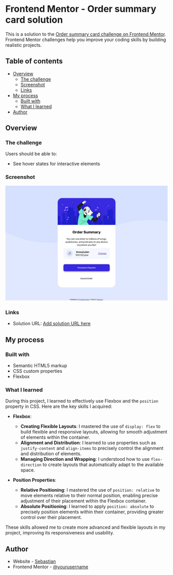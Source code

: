 # Frontend Mentor - Order summary card solution

This is a solution to the [Order summary card challenge on Frontend Mentor](https://www.frontendmentor.io/challenges/order-summary-component-QlPmajDUj). Frontend Mentor challenges help you improve your coding skills by building realistic projects.

## Table of contents

- [Overview](#overview)
  - [The challenge](#the-challenge)
  - [Screenshot](#screenshot)
  - [Links](#links)
- [My process](#my-process)
  - [Built with](#built-with)
  - [What I learned](#what-i-learned)
- [Author](#author)

## Overview

### The challenge

Users should be able to:

- See hover states for interactive elements

### Screenshot

![Screenshot solution](./images/screenshot.JPG)

### Links

- Solution URL: [Add solution URL here](https://sebastianjast.github.io/Order-summary-card-challenge/)


## My process

### Built with

- Semantic HTML5 markup
- CSS custom properties
- Flexbox

### What I learned

During this project, I learned to effectively use Flexbox and the `position` property in CSS. Here are the key skills I acquired:

- **Flexbox**:
  - **Creating Flexible Layouts**: I mastered the use of `display: flex` to build flexible and responsive layouts, allowing for smooth adjustment of elements within the container.
  - **Alignment and Distribution**: I learned to use properties such as `justify-content` and `align-items` to precisely control the alignment and distribution of elements.
  - **Managing Direction and Wrapping**: I understood how to use `flex-direction` to create layouts that automatically adapt to the available space.

- **Position Properties**:
  - **Relative Positioning**: I mastered the use of `position: relative` to move elements relative to their normal position, enabling precise adjustment of their placement within the Flexbox container.
  - **Absolute Positioning**: I learned to apply `position: absolute` to precisely position elements within their container, providing greater control over their placement.

These skills allowed me to create more advanced and flexible layouts in my project, improving its responsiveness and usability.

## Author

- Website - [Sebastian](--)
- Frontend Mentor - [@yourusername](https://www.frontendmentor.io/profile/yourusername)

